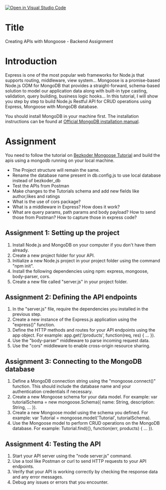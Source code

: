 [![Open in Visual Studio Code](https://classroom.github.com/assets/open-in-vscode-718a45dd9cf7e7f842a935f5ebbe5719a5e09af4491e668f4dbf3b35d5cca122.svg)](https://classroom.github.com/online_ide?assignment_repo_id=11181458&assignment_repo_type=AssignmentRepo)
# Title
Creating APIs with Mongoose - Backend Assignment

# Introduction

Express is one of the most popular web frameworks for Node.js that supports routing, middleware, view system… Mongoose is a promise-based Node.js ODM for MongoDB that provides a straight-forward, schema-based solution to model our application data along with built-in type casting, validation, query building, business logic hooks… In this tutorial, I will show you step by step to build Node.js Restful API for CRUD operations using Express, Mongoose with MongoDB database.

You should install MongoDB in your machine first. The installation instructions can be found at [Official MongoDB installation manual](https://www.mongodb.com/docs/manual/installation/).


# Assignment

You need to follow the tutorial on [Bezkoder Mongoose Tutorial](https://www.bezkoder.com/node-express-mongodb-crud-rest-api/) and build the apis using a mongodb running on your local machine. 

- The Project structure will remain the same. 
- Rename the database name present in db.config.js to use local database instead of bezkoder_db
- Test the APIs from Postman
- Make changes to the Tutorials schema and add new fields like author,likes and ratings
- What is the use of cors package?
- What is a middleware in Express? How does it work?
- What are query params, path params and body payload? How to send those from Postman? How to capture those in express code?



## Assignment 1: Setting up the project

1. Install Node.js and MongoDB on your computer if you don't have them already.
2. Create a new project folder for your API.
3. Initialize a new Node.js project in your project folder using the command "npm init".
4. Install the following dependencies using npm: express, mongoose, body-parser, cors.
5. Create a new file called "server.js" in your project folder.

## Assignment 2: Defining the API endpoints

1. In the "server.js" file, require the dependencies you installed in the previous step.
2. Create a new instance of the Express.js application using the "express()" function.
3. Define the HTTP methods and routes for your API endpoints using the app object. For example: app.get('/products', function(req, res) { ... }).
4. Use the "body-parser" middleware to parse incoming request data.
5. Use the "cors" middleware to enable cross-origin resource sharing.

## Assignment 3: Connecting to the MongoDB database

1. Define a MongoDB connection string using the "mongoose.connect()" function. This should include the database name and your authentication credentials if necessary.
2. Create a new Mongoose schema for your data model. For example: var tutorialSchema = new mongoose.Schema({ name: String, description: String, ... }).
3. Create a new Mongoose model using the schema you defined. For example: var Tutorial = mongoose.model('Tutorial', tutorialSchema).
4. Use the Mongoose model to perform CRUD operations on the MongoDB database. For example: Tutorial.find({}, function(err, products) { ... }).

## Assignment 4: Testing the API

1. Start your API server using the "node server.js" command.
2. Use a tool like Postman or curl to send HTTP requests to your API endpoints.
3. Verify that your API is working correctly by checking the response data and any error messages.
4. Debug any issues or errors that you encounter.
